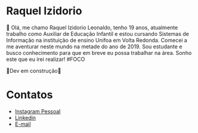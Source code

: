 # Raquel Izidorio

👋 Olá, me chamo Raquel Izidorio Leonaldo, tenho 19 anos, atualmente trabalho como Auxiliar de Educação Infantil e estou cursando Sistemas de Informação na instituição de ensino Unifoa em Volta Redonda.
Comecei a me aventurar neste mundo na metade do ano de 2019.
Sou estudante e busco conhecimento para que em breve eu possa trabalhar na área. Sonho este que eu irei realizar! #FOCO

🚧Dev em construção🚧

# Contatos
- [Instagram Pessoal](https://www.instagram.com/izraquell/)
- [Linkedin](https://www.linkedin.com/in/raquel-izidorio/)
- [E-mail](raquell-izidorio_29@hotmail.com)

